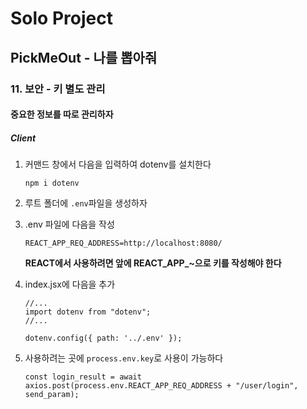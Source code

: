 # Solo Project 

## PickMeOut - 나를 뽑아줘

### 11. 보안 - 키 별도 관리



#### 중요한 정보를 따로 관리하자

##### Client

1. 커맨드 창에서 다음을 입력하여 dotenv를 설치한다

   `npm i dotenv`

   

2. 루트 폴더에  `.env`파일을 생성하자



3. .env 파일에 다음을 작성

   ```text
   REACT_APP_REQ_ADDRESS=http://localhost:8080/
   ```
   
   **REACT에서 사용하려면 앞에 REACT_APP_~으로 키를 작성해야 한다**



4. index.jsx에 다음을 추가

   ```react
   //...
   import dotenv from "dotenv";
   //...
   
   dotenv.config({ path: '../.env' });
   ```

   

5. 사용하려는 곳에 `process.env.key`로 사용이 가능하다

   ```react
   const login_result = await axios.post(process.env.REACT_APP_REQ_ADDRESS + "/user/login", send_param);
   ```

   


